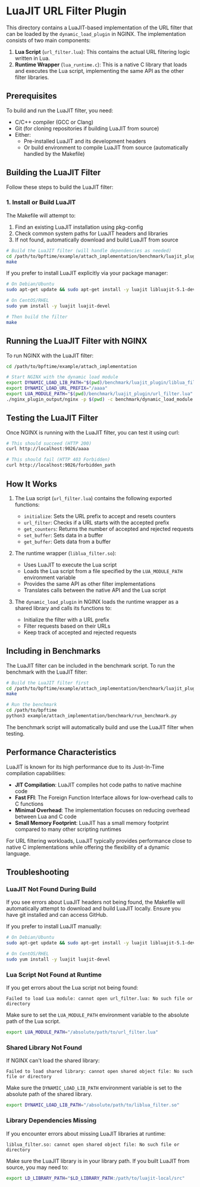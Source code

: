 # LuaJIT URL Filter Plugin

This directory contains a LuaJIT-based implementation of the URL filter that can be loaded by the `dynamic_load_plugin` in NGINX. The implementation consists of two main components:

1. **Lua Script** (`url_filter.lua`): This contains the actual URL filtering logic written in Lua.
2. **Runtime Wrapper** (`lua_runtime.c`): This is a native C library that loads and executes the Lua script, implementing the same API as the other filter libraries.

## Prerequisites

To build and run the LuaJIT filter, you need:

- C/C++ compiler (GCC or Clang)
- Git (for cloning repositories if building LuaJIT from source)
- Either:
  - Pre-installed LuaJIT and its development headers
  - Or build environment to compile LuaJIT from source (automatically handled by the Makefile)

## Building the LuaJIT Filter

Follow these steps to build the LuaJIT filter:

### 1. Install or Build LuaJIT

The Makefile will attempt to:
1. Find an existing LuaJIT installation using pkg-config
2. Check common system paths for LuaJIT headers and libraries
3. If not found, automatically download and build LuaJIT from source

```bash
# Build the LuaJIT filter (will handle dependencies as needed)
cd /path/to/bpftime/example/attach_implementation/benchmark/luajit_plugin
make
```

If you prefer to install LuaJIT explicitly via your package manager:

```bash
# On Debian/Ubuntu
sudo apt-get update && sudo apt-get install -y luajit libluajit-5.1-dev

# On CentOS/RHEL
sudo yum install -y luajit luajit-devel

# Then build the filter
make
```

## Running the LuaJIT Filter with NGINX

To run NGINX with the LuaJIT filter:

```bash
cd /path/to/bpftime/example/attach_implementation

# Start NGINX with the dynamic load module
export DYNAMIC_LOAD_LIB_PATH="$(pwd)/benchmark/luajit_plugin/liblua_filter.so"
export DYNAMIC_LOAD_URL_PREFIX="/aaaa"
export LUA_MODULE_PATH="$(pwd)/benchmark/luajit_plugin/url_filter.lua"
./nginx_plugin_output/nginx -p $(pwd) -c benchmark/dynamic_load_module.conf
```

## Testing the LuaJIT Filter

Once NGINX is running with the LuaJIT filter, you can test it using curl:

```bash
# This should succeed (HTTP 200)
curl http://localhost:9026/aaaa

# This should fail (HTTP 403 Forbidden)
curl http://localhost:9026/forbidden_path
```

## How It Works

1. The Lua script (`url_filter.lua`) contains the following exported functions:
   - `initialize`: Sets the URL prefix to accept and resets counters
   - `url_filter`: Checks if a URL starts with the accepted prefix
   - `get_counters`: Returns the number of accepted and rejected requests
   - `set_buffer`: Sets data in a buffer
   - `get_buffer`: Gets data from a buffer

2. The runtime wrapper (`liblua_filter.so`):
   - Uses LuaJIT to execute the Lua script
   - Loads the Lua script from a file specified by the `LUA_MODULE_PATH` environment variable
   - Provides the same API as other filter implementations
   - Translates calls between the native API and the Lua script

3. The `dynamic_load_plugin` in NGINX loads the runtime wrapper as a shared library and calls its functions to:
   - Initialize the filter with a URL prefix
   - Filter requests based on their URLs
   - Keep track of accepted and rejected requests

## Including in Benchmarks

The LuaJIT filter can be included in the benchmark script. To run the benchmark with the LuaJIT filter:

```bash
# Build the LuaJIT filter first
cd /path/to/bpftime/example/attach_implementation/benchmark/luajit_plugin
make

# Run the benchmark
cd /path/to/bpftime
python3 example/attach_implementation/benchmark/run_benchmark.py
```

The benchmark script will automatically build and use the LuaJIT filter when testing.

## Performance Characteristics

LuaJIT is known for its high performance due to its Just-In-Time compilation capabilities:

- **JIT Compilation**: LuaJIT compiles hot code paths to native machine code
- **Fast FFI**: The Foreign Function Interface allows for low-overhead calls to C functions
- **Minimal Overhead**: The implementation focuses on reducing overhead between Lua and C code
- **Small Memory Footprint**: LuaJIT has a small memory footprint compared to many other scripting runtimes

For URL filtering workloads, LuaJIT typically provides performance close to native C implementations while offering the flexibility of a dynamic language.

## Troubleshooting

### LuaJIT Not Found During Build

If you see errors about LuaJIT headers not being found, the Makefile will automatically attempt to download and build LuaJIT locally. Ensure you have git installed and can access GitHub.

If you prefer to install LuaJIT manually:

```bash
# On Debian/Ubuntu
sudo apt-get update && sudo apt-get install -y luajit libluajit-5.1-dev

# On CentOS/RHEL
sudo yum install -y luajit luajit-devel
```

### Lua Script Not Found at Runtime

If you get errors about the Lua script not being found:

```
Failed to load Lua module: cannot open url_filter.lua: No such file or directory
```

Make sure to set the `LUA_MODULE_PATH` environment variable to the absolute path of the Lua script.

```bash
export LUA_MODULE_PATH="/absolute/path/to/url_filter.lua"
```

### Shared Library Not Found

If NGINX can't load the shared library:

```
Failed to load shared library: cannot open shared object file: No such file or directory
```

Make sure the `DYNAMIC_LOAD_LIB_PATH` environment variable is set to the absolute path of the shared library.

```bash
export DYNAMIC_LOAD_LIB_PATH="/absolute/path/to/liblua_filter.so"
```

### Library Dependencies Missing

If you encounter errors about missing LuaJIT libraries at runtime:

```
liblua_filter.so: cannot open shared object file: No such file or directory
```

Make sure the LuaJIT library is in your library path. If you built LuaJIT from source, you may need to:

```bash
export LD_LIBRARY_PATH="$LD_LIBRARY_PATH:/path/to/luajit-local/src"
``` 